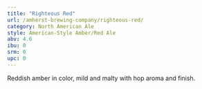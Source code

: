 ```yaml
---
title: "Righteous Red"
url: /amherst-brewing-company/righteous-red/
category: North American Ale
style: American-Style Amber/Red Ale
abv: 4.6
ibu: 0
srm: 0
upc: 0
---
```

Reddish amber in color, mild and malty with hop aroma and finish.
